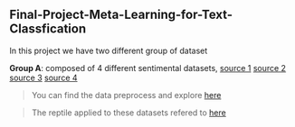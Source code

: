 ## Final-Project-Meta-Learning-for-Text-Classfication

In this project we have two different group of dataset

**Group A**: composed of 4 different sentimental datasets, [source 1](https://www.kaggle.com/clmentbisaillon/fake-and-real-news-dataset?select=Fake.csv) [source 2](Dataset_IMDB) [source 3](https://www.kaggle.com/c/word2vec-nlp-tutorial/data) [source 4](https://www.kaggle.com/crowdflower/twitter-airline-sentiment)
> You can find the data preprocess and explore [here](https://github.com/Martina-Wei/Final-Project-Meta-Learning-for-Text-Classfication/blob/main/data_exploration.ipynb)

> The reptile applied to these datasets refered to [here](https://github.com/Martina-Wei/Final-Project-Meta-Learning-for-Text-Classfication/blob/main/reptile_on_text.ipynb)
